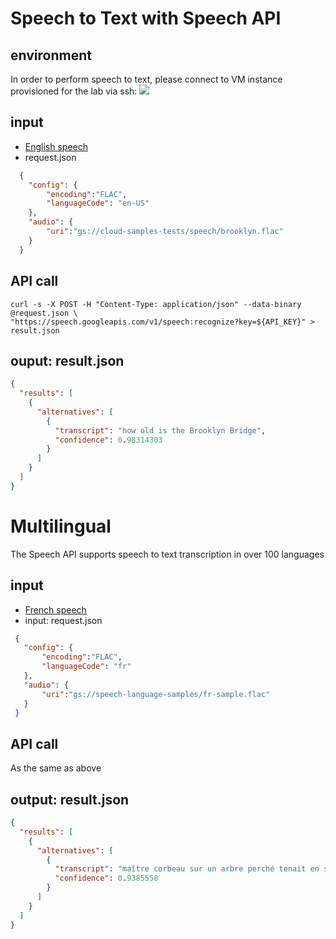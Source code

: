 # Speech to Text with Speech API

## environment
In order to perform speech to text, please connect to VM instance provisioned for the lab via ssh:
![](https://i.imgur.com/S3qAzFL.png)

## input
  * [English speech](https://storage.cloud.google.com/cloud-samples-tests/speech/brooklyn.flac)
  * request.json
  ```json
    {
      "config": {
          "encoding":"FLAC",
          "languageCode": "en-US"
      },
      "audio": {
          "uri":"gs://cloud-samples-tests/speech/brooklyn.flac"
      }
    }  
  ```
  
## API call
```
curl -s -X POST -H "Content-Type: application/json" --data-binary @request.json \
"https://speech.googleapis.com/v1/speech:recognize?key=${API_KEY}" > result.json
```
  
## ouput: result.json
```json
{
  "results": [
    {
      "alternatives": [
        {
          "transcript": "how old is the Brooklyn Bridge",
          "confidence": 0.98314303
        }
      ]
    }
  ]
}
```


# Multilingual
The Speech API supports speech to text transcription in over 100 languages

## input
  * [French speech](https://storage.cloud.google.com/cloud-samples-tests/speech/brooklyn.flac)
  * input: request.json
  ```json
   {
     "config": {
         "encoding":"FLAC",
         "languageCode": "fr"
     },
     "audio": {
         "uri":"gs://speech-language-samples/fr-sample.flac"
     }
   }
  ```
  
## API call
As the same as above

## output: result.json
```json
{
  "results": [
    {
      "alternatives": [
        {
          "transcript": "maître corbeau sur un arbre perché tenait en son bec un fromage",
          "confidence": 0.9385558
        }
      ]
    }
  ]
}
```
